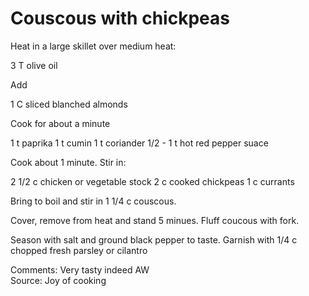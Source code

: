 # Couscous with chickpeas



Heat in a large skillet over medium heat:

3 T olive oil

Add

1 C sliced blanched almonds

Cook for about a minute

1 t paprika
1 t cumin
1 t coriander
1/2 - 1 t hot red pepper suace

Cook about 1 minute.  Stir in:

2 1/2 c chicken or vegetable stock
2 c cooked chickpeas
1 c currants

Bring to boil and stir in 1 1/4 c couscous.

Cover, remove from heat and stand 5 minues.  Fluff coucous with fork.

Season with salt and ground black pepper to taste.
Garnish with 1/4 c chopped fresh parsley or cilantro


Comments: Very tasty indeed AW  
Source: Joy of cooking

